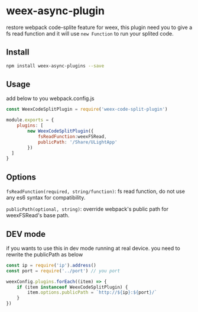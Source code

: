 # weex-async-plugin

restore webpack code-splite feature for weex, this plugin need you to give a fs read function and it will use 
`new Function` to run your splited code.

## Install

```bash
npm install weex-async-plugins --save
```

## Usage

add below to you webpack.config.js
```js
const WeexCodeSplitPlugin = require('weex-code-split-plugin')

module.exports = {
    plugins: [
        new WeexCodeSplitPlugin({
            fsReadFunction:weexFSRead,
            publicPath: '/Share/ULightApp'
        })
  ]
}
```

## Options

`fsReadFunction(required, string/function)`: fs read function, do not use any es6 syntax for compatibility.

`publicPath(optional, string)`: override webpack's public path for weexFSRead's base path.

## DEV mode

if you wants to use this in dev mode running at real device.
you need to rewrite the publicPath as below
```js
const ip = require('ip').address()
const port = require('../port') // you port

weexConfig.plugins.forEach((item) => {
    if (item instanceof WeexCodeSplitPlugin) {
        item.options.publicPath = `http://${ip}:${port}/`
    }
})
```